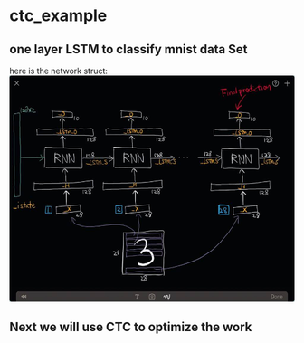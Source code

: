 # ctc_example

## one layer LSTM to classify mnist data Set      
here is the network struct:      
<img src="https://github.com/anxingle/ctc_example/blob/master/img/rnn_mnist_look.jpg?raw=true" width="700" height="400" >         
               
## Next we will use CTC to optimize the work
